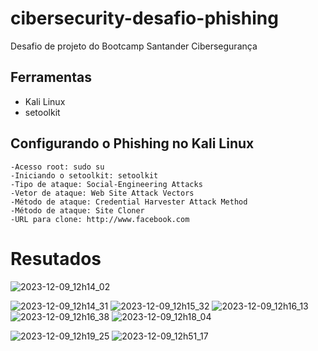 # cibersecurity-desafio-phishing
Desafio de projeto do Bootcamp Santander Cibersegurança


## Ferramentas

 - Kali Linux 
 - setoolkit

## Configurando o Phishing no Kali Linux
    -Acesso root: sudo su
    -Iniciando o setoolkit: setoolkit
    -Tipo de ataque: Social-Engineering Attacks
    -Vetor de ataque: Web Site Attack Vectors
    -Método de ataque: Credential Harvester Attack Method 
    -Método de ataque: Site Cloner
    -URL para clone: http://www.facebook.com
    

# Resutados

![2023-12-09_12h14_02](https://github.com/Luizbressani/cibersecurity-desafio-phishing/assets/91733688/a9e0f026-d2e5-4af6-88b1-28fc7454a060)


![2023-12-09_12h14_31](https://github.com/Luizbressani/cibersecurity-desafio-phishing/assets/91733688/d2884765-6103-47ec-be7f-68334de7962a)
![2023-12-09_12h15_32](https://github.com/Luizbressani/cibersecurity-desafio-phishing/assets/91733688/1b30452c-9296-475a-8915-883b73e29c77)
![2023-12-09_12h16_13](https://github.com/Luizbressani/cibersecurity-desafio-phishing/assets/91733688/399042e4-cc2d-47d1-83b2-e2d70fc5b81e)
![2023-12-09_12h16_38](https://github.com/Luizbressani/cibersecurity-desafio-phishing/assets/91733688/166c1f74-4326-422b-98a5-7c8ee34faf08)
![2023-12-09_12h18_04](https://github.com/Luizbressani/cibersecurity-desafio-phishing/assets/91733688/f40e5da8-927a-434d-9451-c7848785d3f1)

![2023-12-09_12h19_25](https://github.com/Luizbressani/cibersecurity-desafio-phishing/assets/91733688/d1e1a7a3-b3da-4d64-9af1-b22f1bbbe51b)
![2023-12-09_12h51_17](https://github.com/Luizbressani/cibersecurity-desafio-phishing/assets/91733688/c2ce677f-bcd2-480d-9fae-7d363377cdd7)
